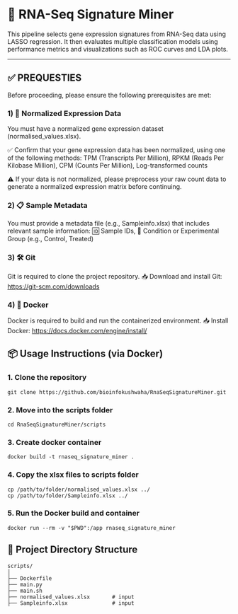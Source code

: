 # 🧬 RNA-Seq Signature Miner

This pipeline selects gene expression signatures from RNA-Seq data using LASSO regression. It then evaluates multiple classification models using performance metrics and visualizations such as ROC curves and LDA plots.

---
## ✅ PREQUESTIES 
Before proceeding, please ensure the following prerequisites are met:

### 1) 📄 Normalized Expression Data

  You must have a normalized gene expression dataset (normalised_values.xlsx).

  ✅ Confirm that your gene expression data has been normalized, using one of the following methods:  TPM (Transcripts Per Million),  RPKM (Reads Per Kilobase Million),  CPM (Counts Per Million), Log-transformed counts

  ⚠️ If your data is not normalized, please preprocess your raw count data to generate a normalized expression matrix before continuing.
  
### 2) 📋 Sample Metadata

You must provide a metadata file (e.g., Sampleinfo.xlsx) that includes relevant sample information:
    🆔 Sample IDs,     🧪 Condition or Experimental Group (e.g., Control, Treated)

 ### 3) 🛠️ Git

Git is required to clone the project repository.  📥 Download and install Git: https://git-scm.com/downloads
 
 ### 4) 🐳 Docker
 
 Docker is required to build and run the containerized environment. 📥 Install Docker: https://docs.docker.com/engine/install/



## 📦 Usage Instructions (via Docker)

### 1. Clone the repository
```
git clone https://github.com/bioinfokushwaha/RnaSeqSignatureMiner.git
```

### 2. Move into the scripts folder
```
cd RnaSeqSignatureMiner/scripts
```
### 3. Create docker container
```
docker build -t rnaseq_signature_miner .
```
### 4. Copy the xlsx files to  scripts folder
```
cp /path/to/folder/normalised_values.xlsx ../
cp /path/to/folder/Sampleinfo.xlsx ../
```
### 5. Run the Docker build and container
```
docker run --rm -v "$PWD":/app rnaseq_signature_miner
````

## 📁 Project Directory Structure
```
scripts/
│
├── Dockerfile
├── main.py
├── main.sh
├── normalised_values.xlsx       # input
├── Sampleinfo.xlsx              # input
```
